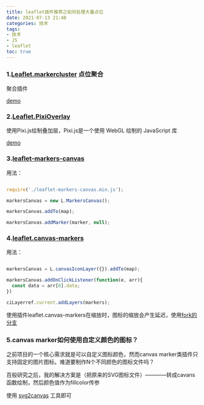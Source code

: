 ```yaml
---
title: leaflet插件推荐之如何处理大量点位
date: 2021-07-13 21:48
categories: 技术
tags: 
- 技术
- JS
- leaflet
toc: true
---
```


### 1.[Leaflet.markercluster](https://github.com/Leaflet/Leaflet.markercluster) 点位聚合

聚合插件

[demo](https://leaflet.github.io/Leaflet.markercluster/example/marker-clustering-realworld.388.html)


### 2.[Leaflet.PixiOverlay](https://github.com/manubb/Leaflet.PixiOverlay)

使用Pixi.js绘制叠加层，Pixi.js是一个使用 WebGL 绘制的 JavaScript 库

[demo](https://manubb.github.io/Leaflet.PixiOverlay/french-cities.html)


### 3.[leaflet-markers-canvas](https://github.com/lipton-ice-tea/leaflet-canvas-markers)

用法：

````javascript

require('./leaflet-markers-canvas.min.js');

markersCanvas = new L.MarkersCanvas();

markersCanvas.addTo(map);

markersCanvas.addMarker(marker, null);


````

### 4.[leaflet.canvas-markers](https://github.com/corg/Leaflet.Canvas-Markers)

用法：

````javascript

markersCanvas = L.canvasIconLayer({}).addTo(map);

markersCanvas.addOnClickListener(function(e, arr){
  const data = arr[0].data;
})

ciLayerref.current.addLayers(markers);


````

使用插件leaflet.canvas-markers在缩放时，图标的缩放会产生延迟，使用[fork的分支](https://github.com/corg/Leaflet.Canvas-Markers)


### 5.canvas marker如何使用自定义颜色的图标？

之前项目的一个核心需求就是可以自定义图标颜色，然而canvas marker类插件只支持固定的图片图标。难道要制作N个不同颜色的图标文件吗？

百般研究之后，我的解决方案是（把原来的SVG图标文件）————转成cavans函数绘制，然后颜色值作为fillcolor传参

使用 [svg2canvas](http://demo.qunee.com/svg2canvas/) 工具即可